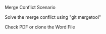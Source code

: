 Merge Conflict Scenario

Solve the merge conflict using "git mergetool"

Check PDF or clone the  Word File 
